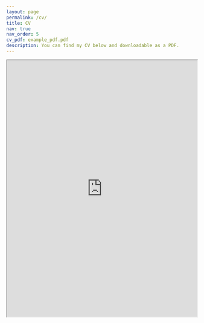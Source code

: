 ```yaml
---
layout: page
permalink: /cv/
title: CV
nav: true
nav_order: 5
cv_pdf: example_pdf.pdf
description: You can find my CV below and downloadable as a PDF.
---
```


<iframe width="100%" height="680" src="https://drive.google.com/file/d/1a8xCgxkAc1XZ2z-93Kq3SO1jJf7ddWYv/preview"> </iframe>

